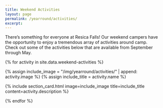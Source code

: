 ```yaml
---
title: Weekend Activities
layout: page
permalink: /yearround/activities/
excerpt: 
---
```


There’s something for everyone at Resica Falls! Our weekend campers have the opportunity to enjoy a tremendous array of activities around camp. Check out some of the activities below that are available from September through May.

{% for activity in site.data.weekend-activities %}

{% assign include_image = "/img/yearround/activities/" | append: activity.image %}
{% assign include_title = activity.name %}

{% include section_card.html image=include_image title=include_title content=activity.description %}

{% endfor %}
